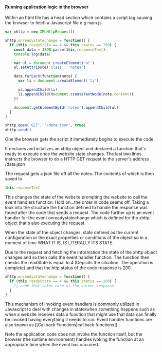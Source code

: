 #### Running application logic in the browser

Within an html file has a head section which contains a script tag causing the browser to fetch a Javascript file e.g main.js

```javascript
var xhttp = new XMLHttpRequest()

xhttp.onreadystatechange = function() {
  if (this.readyState == 4 && this.status == 200) {
    const data = JSON.parse(this.responseText)
    console.log(data)

    var ul = document.createElement('ul')
    ul.setAttribute('class', 'notes')

    data.forEach(function(note) {
      var li = document.createElement('li')

      ul.appendChild(li)
      li.appendChild(document.createTextNode(note.content))
    })

    document.getElementById('notes').appendChild(ul)
  }
}

xhttp.open('GET', '/data.json', true)
xhttp.send()
```

One the browser gets the script it immediately begins to execute the code. 

It declares and initalizes an xhttp object and declared a function that's ready to execute once the website state changes. The last two lines instructs the browser to do a HTTP GET request to the server's address /data.json

The request gets a json file off all the notes. The contents of which is then saved to
```javascript
this.reponseText
```
This changes the state of the website prompting the website to call the event handlers function.
Hold on...the order in code seems off. Taking a look into the structure the function defined to handle the response was found after the code that sends a request. The code further up is an  event handler for the event onreadystatechange which is defined for the xhttp object that's also executing the request. 

When the state of the object changes, state defined as the current configuration or the exact properties or conditions of the object so in a moment of time WHAT IT IS, IS LITERALLY ITS STATE.

Due to the request and fetching the information the state of the xhttp object changes and so then calls the event handler function. The function then checks the readState is equal to 4 (Depicits the situation. The operation is complete) and that the http status of the code response is 200.

```javascript
xhttp.onreadystatechange = function() {
  if (this.readyState == 4 && this.status == 200) {
    // code that takes care of the server response
  }
}
```

This mechanism of invoking event handlers is commonly utilized in Javascript to deal with changes in state/when something happens such as when a website receives data a function that might use that data can finally be invoked having everything it needs to run. Event handler functions are also known as [[Callback Functions|callback functions]]
. 

Note  the application code does not invoke the function itself, but the browser (the runtime environment) handles ivoking the function at an appropriate time when the event has occurred.